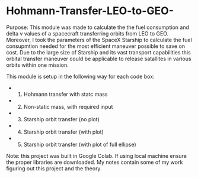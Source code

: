 # Hohmann-Transfer-LEO-to-GEO-

Purpose: This module was made to calculate the the fuel consumption and delta v values of a spacecraft transferring orbits from LEO to GEO. Moreover, I took the parameters of the SpaceX Starship to calculate the fuel consupmtion needed for the most efficient maneuver possible to save on cost. Due to the large size of Starship and its vast transport capabilities this orbital transfer maneuver could be applicable to release satallites in various orbits within one mission.

This module is setup in the following way for each code box:
- 1. Hohmann transfer with statc mass
- 2. Non-static mass, with required input
- 3. Starship orbit transfer (no plot)
- 4. Starship orbit transfer (with plot)
- 5.  Starship orbit transfer (with plot of full ellipse)

Note: this project was built in Google Colab. If using local machine ensure the proper libraries are downloaded. My notes contain some of my work figuring out this project and the theory.
